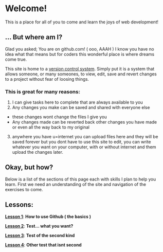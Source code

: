 # Welcome!
This is a place for all of you to come and learn the joys of web development!

## ... But where am I?
Glad you asked; You are on github.com! ( ooo, AAAH )
I know you have no idea what that means but for coders this wonderful place is where dreams come true.

This site is home to a [version control system](https://en.wikipedia.org/wiki/Version_control "Wikipedia"). Simply put it is a system that allows someone, or many someones, to view, edit, save and revert changes to a project without fear of loosing things.

### This is great for many reasons:

1. I can give tasks here to complete that are always available to you
2. Any changes you make can be saved and shared with everyone else
  * these changes wont change the files I give you
  * Any changes made can be reverted back other changes you have made or even all the way back to my original
3. anywhere you have u=internet you can upload files here and they will be saved forever but you dont have to use this site to edit, you can write whatever you want on your computer, with or without internet and them upload the changes later.

## Okay, but how?
Below is a list of the sections of this page each with skills I plan to help you learn. First we need an understanding of the site and navigation of the exercises to come.

## Lessons:

[**Lesson 1**](https://github.com/thenewpolitical/code-workshop-2016/tree/master/lesson-1): __How to use Github ( the basics )__

[**Lesson 2**](https://github.com/thenewpolitical/code-workshop-2016/tree/master/lesson-2): __Test... what you want?__

[**Lesson 3**](https://github.com/thenewpolitical/code-workshop-2016/tree/master/lesson-3): __Test of the second kind__

[**Lesson 4**](https://github.com/thenewpolitical/code-workshop-2016/tree/master/lesson-4): __Other test that isnt second__
